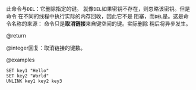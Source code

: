 此命令与`DEL`：它删除指定的键。
就像`DEL`如果密钥不存在，则忽略该密钥。但是命令
在不同的线程中执行实际的内存回收，因此它不是
阻塞，而`DEL`是。这是命令名称的来源：
命令只是**取消链接**来自键空间的键。实际删除
稍后将异步发生。

@return

@integer回复：取消链接的键数。

@examples

```cli
SET key1 "Hello"
SET key2 "World"
UNLINK key1 key2 key3
```
